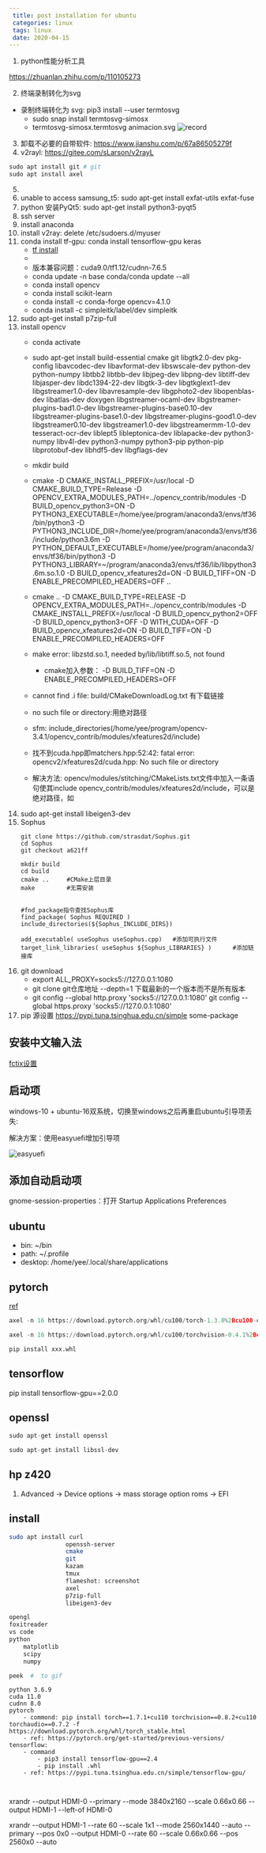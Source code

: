 ```yaml
---
 title: post installation for ubuntu
 categories: linux
 tags: linux
 date: 2020-04-15
---
```


1. python性能分析工具

https://zhuanlan.zhihu.com/p/110105273

2. 终端录制转化为svg

- 录制终端转化为 svg: pip3 install --user termtosvg
    - sudo snap install termtosvg-simosx
    - termtosvg-simosx.termtosvg animacion.svg
![record](imgs/record_term1.svg)

3. 卸载不必要的自带软件: https://www.jianshu.com/p/67a86505279f
4. v2rayl: https://gitee.com/sLarson/v2rayL

```python
sudo apt install git # git
sudo apt install axel
```

5. 
5. unable to access samsung_t5: sudo apt-get install exfat-utils exfat-fuse
6. python 安装PyQt5: sudo apt-get install python3-pyqt5
7. ssh server
8. install anaconda
9. install v2ray: delete /etc/sudoers.d/myuser
10. conda install tf-gpu: conda install tensorflow-gpu keras
    - [tf install](https://blog.csdn.net/weixin_39954229/article/details/79961172)
    - []()
    - 版本兼容问题：cuda9.0/tf1.12/cudnn-7.6.5
    - conda update -n base conda/conda update --all
    - conda install opencv
    - conda install scikit-learn
    - conda install -c conda-forge opencv=4.1.0
    - conda install -c simpleitk/label/dev simpleitk
11. sudo apt-get install p7zip-full
12. install opencv
    - conda activate <python-env>
    - sudo apt-get install build-essential cmake git libgtk2.0-dev pkg-config libavcodec-dev libavformat-dev libswscale-dev python-dev python-numpy libtbb2 libtbb-dev libjpeg-dev libpng-dev libtiff-dev libjasper-dev libdc1394-22-dev libgtk-3-dev libgtkglext1-dev libgstreamer1.0-dev libavresample-dev  libgphoto2-dev libopenblas-dev libatlas-dev doxygen libgstreamer-ocaml-dev libgstreamer-plugins-bad1.0-dev libgstreamer-plugins-base0.10-dev libgstreamer-plugins-base1.0-dev libgstreamer-plugins-good1.0-dev libgstreamer0.10-dev libgstreamer1.0-dev libgstreamermm-1.0-dev tesseract-ocr-dev liblept5 libleptonica-dev liblapacke-dev python3-numpy libv4l-dev python3-numpy python3-pip python-pip libprotobuf-dev libhdf5-dev libgflags-dev
    - mkdir build
    - cmake -D CMAKE_INSTALL_PREFIX=/usr/local -D CMAKE_BUILD_TYPE=Release -D OPENCV_EXTRA_MODULES_PATH=../opencv_contrib/modules -D BUILD_opencv_python3=ON -D PYTHON3_EXECUTABLE=/home/yee/program/anaconda3/envs/tf36/bin/python3 -D PYTHON3_INCLUDE_DIR=/home/yee/program/anaconda3/envs/tf36/include/python3.6m -D PYTHON_DEFAULT_EXECUTABLE=/home/yee/program/anaconda3/envs/tf36/bin/python3 -D PYTHON3_LIBRARY=~/program/anaconda3/envs/tf36/lib/libpython3.6m.so.1.0 -D BUILD_opencv_xfeatures2d=ON  -D BUILD_TIFF=ON -D ENABLE_PRECOMPILED_HEADERS=OFF ..
    - cmake .. -D CMAKE_BUILD_TYPE=RELEASE -D OPENCV_EXTRA_MODULES_PATH=../opencv_contrib/modules -D CMAKE_INSTALL_PREFIX=/usr/local -D BUILD_opencv_python2=OFF -D BUILD_opencv_python3=OFF -D WITH_CUDA=OFF -D BUILD_opencv_xfeatures2d=ON  -D BUILD_TIFF=ON -D ENABLE_PRECOMPILED_HEADERS=OFF


    - make error:  libzstd.so.1, needed by/lib/libtiff.so.5, not found
        - cmake加入参数： -D BUILD_TIFF=ON -D ENABLE_PRECOMPILED_HEADERS=OFF 
    - cannot find .i file: build/CMakeDownloadLog.txt 有下载链接
    - no such file or directory:用绝对路径
    - sfm: include_directories(/home/yee/program/opencv-3.4.1/opencv_contrib/modules/xfeatures2d/include)
    - 找不到cuda.hpp即matchers.hpp:52:42: fatal error: opencv2/xfeatures2d/cuda.hpp: No such file or directory
    - 解决方法: opencv/modules/stitching/CMakeLists.txt文件中加入一条语句使其include opencv_contrib/modules/xfeatures2d/include，可以是绝对路径，如
13. sudo apt-get install libeigen3-dev
14. Sophus
    ```
    git clone https://github.com/strasdat/Sophus.git
    cd Sophus
    git checkout a621ff

    mkdir build
    cd build
    cmake ..     #CMake上层目录
    make         #无需安装


    #fnd_package指令查找Sophus库
    find_package( Sophus REQUIRED )
    include_directories(${Sophus_INCLUDE_DIRS})

    add_executable( useSophus useSophus.cpp)   #添加可执行文件
    target_link_libraries( useSophus ${Sophus_LIBRARIES} )      #添加链接库
    ```
15. git download
    - export ALL_PROXY=socks5://127.0.0.1:1080
    - git clone git仓库地址 --depth=1 下载最新的一个版本而不是所有版本
    - git config --global http.proxy 'socks5://127.0.0.1:1080'
        git config --global https.proxy 'socks5://127.0.0.1:1080'
16. pip 源设置
https://pypi.tuna.tsinghua.edu.cn/simple some-package

## 安装中文输入法

[fctix设置](https://www.cnblogs.com/voyagee/p/6898054.html)

## 启动项

windows-10 + ubuntu-16双系统，切换至windows之后再重启ubuntu引导项丢失:

解决方案：使用easyuefi增加引导项

![easyuefi](imgs/easyuefi.jpg)

## 添加自动启动项

gnome-session-properties：打开 Startup Applications Preferences

## ubuntu

- bin: ~/bin
- path: ~/.profile
- desktop: /home/yee/.local/share/applications

## pytorch

[ref](https://pytorch.org/get-started/previous-versions/)

```python
axel -n 16 https://download.pytorch.org/whl/cu100/torch-1.3.0%2Bcu100-cp36-cp36m-linux_x86_64.whl

axel -n 16 https://download.pytorch.org/whl/cu100/torchvision-0.4.1%2Bcu100-cp36-cp36m-linux_x86_64.whl

pip install xxx.whl
```

## tensorflow

pip install tensorflow-gpu==2.0.0

## openssl

```python
sudo apt-get install openssl

sudo apt-get install libssl-dev
```
## hp z420 

1. Advanced -> Device options -> mass storage option roms -> EFI

## install 

```sh
sudo apt install curl
                openssh-server
                cmake 
                git
                kazam
                tmux
                flameshot: screenshot
                axel
                p7zip-full
                libeigen3-dev

opengl
foxitreader
vs code
python
    matplotlib
    scipy
    numpy

peek  #  to gif 
```

```
python 3.6.9
cuda 11.0
cudnn 8.0
pytorch 
    - commond: pip install torch==1.7.1+cu110 torchvision==0.8.2+cu110 torchaudio==0.7.2 -f https://download.pytorch.org/whl/torch_stable.html
    - ref: https://pytorch.org/get-started/previous-versions/
tensorflow:
    - command
        - pip3 install tensorflow-gpu==2.4
        - pip install .whl
    - ref: https://pypi.tuna.tsinghua.edu.cn/simple/tensorflow-gpu/



```


xrandr --output HDMI-0 --primary --mode 3840x2160 --scale 0.66x0.66  --output HDMI-1 --left-of HDMI-0

xrandr --output HDMI-1 --rate 60 --scale 1x1 --mode 2560x1440 --auto --primary --pos 0x0 --output HDMI-0 --rate 60 --scale 0.66x0.66 --pos 2560x0 --auto



